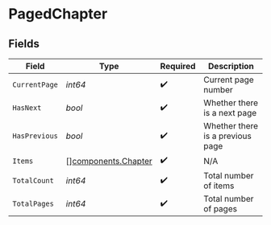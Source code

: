 # PagedChapter


## Fields

| Field                                                      | Type                                                       | Required                                                   | Description                                                |
| ---------------------------------------------------------- | ---------------------------------------------------------- | ---------------------------------------------------------- | ---------------------------------------------------------- |
| `CurrentPage`                                              | *int64*                                                    | :heavy_check_mark:                                         | Current page number                                        |
| `HasNext`                                                  | *bool*                                                     | :heavy_check_mark:                                         | Whether there is a next page                               |
| `HasPrevious`                                              | *bool*                                                     | :heavy_check_mark:                                         | Whether there is a previous page                           |
| `Items`                                                    | [][components.Chapter](../../models/components/chapter.md) | :heavy_check_mark:                                         | N/A                                                        |
| `TotalCount`                                               | *int64*                                                    | :heavy_check_mark:                                         | Total number of items                                      |
| `TotalPages`                                               | *int64*                                                    | :heavy_check_mark:                                         | Total number of pages                                      |